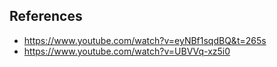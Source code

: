 ## References
- https://www.youtube.com/watch?v=eyNBf1sqdBQ&t=265s
- https://www.youtube.com/watch?v=UBVVq-xz5i0